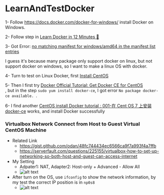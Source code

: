 # LearnAndTestDocker

1- Follow https://docs.docker.com/docker-for-windows/ install Docker on Windows. 

2- Follow step in [Learn Docker in 12 Minutes 🐳](https://www.youtube.com/watch?v=YFl2mCHdv24) 

3- Got Error: [no matching manifest for windows/amd64 in the manifest list entries](https://stackoverflow.com/questions/48066994/docker-no-matching-manifest-for-windows-amd64-in-the-manifest-list-entries) 

I guess it's because many package only support docker on linux, but not support docker on windows, so I want to make a linux OS with docker.

4- Turn to test on Linux Docker, first [Install CentOS](http://blog.itist.tw/2014/07/centos7-prepare.html)

5- Then I first try [Docker Official Tutorial: Get Docker CE for CentOS](https://docs.docker.com/install/linux/docker-ce/centos/) <br/> 
, but in the step `sudo yum install docker-ce`, I got error `No package docker-ce available. `.

6- I find another [CentOS install Docker tutorial : 
001-在 Cent OS 7 上安装 docker-ce]() works, and install Docker successfully


### Virtualbox Network Connect from Host to Guest Virtual CentOS Machine

* Related Link
  * https://gist.github.com/odan/48fc744434ec6566ca9f7a993f4a7ffb
  * https://serverfault.com/questions/225155/virtualbox-how-to-set-up-networking-so-both-host-and-guest-can-access-internet
* My Setting
  * Adpater1: NAT, Adapter2: Host-only + Advanced - Allow All
  * ![alt text](https://i.imgur.com/Ync4chK.png)
* After turn on the OS, use `ifconfig` to show the network information, by my test the correct IP position is in `np0s8`
  * ![alt text](https://i.imgur.com/dlyXQJK.png)
  
  
